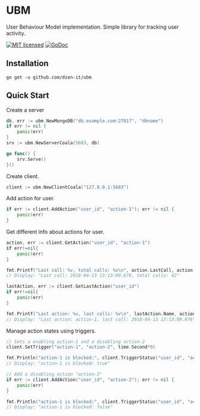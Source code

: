 # UBM
User Behaviour Model implementation. Simple library for tracking user activity.

[![MIT licensed](https://img.shields.io/badge/license-MIT-blue.svg)](https://raw.githubusercontent.com/dzen-it/ubm/master/LICENSE) [![GoDoc](https://godoc.org/github.com/dzen-it/ubm?status.svg)](https://godoc.org/github.com/dzen-it/ubm)

## Installation

`go get -u github.com/dzen-it/ubm`

## Quick Start

Create a server

```go
db, err := ubm.NewMongoDB("db.example.com:27017", "dbname")
if err != nil {
	panic(err)
}
srv := ubm.NewServerCoala(5683, db)

go func() {
	srv.Serve()
}()
```

Create client.

```go
client := ubm.NewClientCoala("127.0.0.1:5683")
```

Add action for user.

```go
if err := client.AddAction("user_id", "action-1"); err != nil {
	panic(err)
}
```

Get different info about actions for user.

```go
action, err := client.GetAction("user_id", "action-1")
if err!=nil{
    panic(err)
}

fmt.Printf("Last call: %v, total calls: %v\n", action.LastCall, action.Count)
// Display: "Last call: 2018-04-13 13:13:09.876, total calls: 42"

lastAction, err := client.GetLastAction("user_id")
if err!=nil{
    panic(err)
}

fmt.Printf("Last action: %v, last calls: %v\n", lastAction.Name, action.LastCall)
// Display: "Last action: action-1, last call: 2018-04-13 13:13:09.876"
```

Manage action states using triggers.

```go
// Sets a enabling action-1 and a disabling action-2
client.SetTrigger("action-1", "action-2", time.Second*0)

fmt.Println("action-1 is blocked:", client.TriggerStatus("user_id", "action-1"))
// Display: "action-1 is blocked: true"

// Add a disabling action "action-2"
if err := client.AddAction("user_id", "action-2"); err != nil {
	panic(err)
}

fmt.Println("action-1 is blocked:", client.TriggerStatus("user_id", "action-1"))
// Display: "action-1 is blocked: false"

```